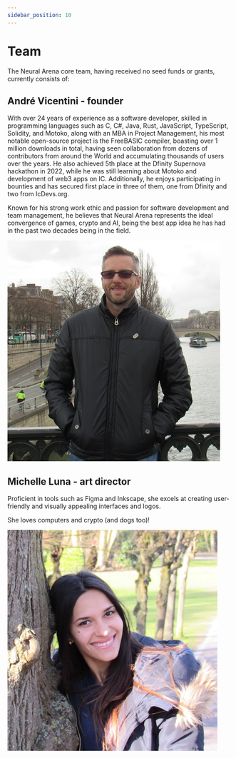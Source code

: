 ```yaml
---
sidebar_position: 10
---
```


# Team

The Neural Arena core team, having received no seed funds or grants, currently consists of:

## **André Vicentini** - founder
With over 24 years of experience as a software developer, skilled in programming languages such as C, C#, Java, Rust, JavaScript, TypeScript, Solidity, and Motoko, along with an MBA in Project Management, his most notable open-source project is the FreeBASIC compiler, boasting over 1 million downloads in total, having seen collaboration from dozens of contributors from around the World and accumulating thousands of users over the years. He also achieved 5th place at the Dfinity Supernova hackathon in 2022, while he was still learning about Motoko and development of web3 apps on IC. Additionally, he enjoys participating in bounties and has secured first place in three of them, one from Dfinity and two from IcDevs.org.

Known for his strong work ethic and passion for software development and team management, he believes that Neural Arena represents the ideal convergence of games, crypto and AI, being the best app idea he has had in the past two decades being in the field.

![v1ctor](./img/victor.png)

## **Michelle Luna** - art director
Proficient in tools such as Figma and Inkscape, she excels at creating user-friendly and visually appealing interfaces and logos.  

She loves computers and crypto (and dogs too)!

![v1ctor](./img/michelle.png)